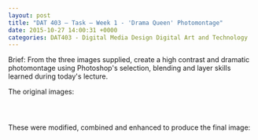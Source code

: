 ```yaml
---
layout: post
title: "DAT 403 – Task – Week 1 - 'Drama Queen' Photomontage"
date: 2015-10-27 14:00:31 +0000
categories: DAT403 - Digital Media Design Digital Art and Technology
---
```


<!-- wp:paragraph {"className":"brief"} -->
<p class="brief">Brief: From the three images supplied, create a high contrast and dramatic photomontage using Photoshop's&nbsp;selection, blending and layer skills learned during today's lecture.</p>
<!-- /wp:paragraph -->

<!-- wp:paragraph -->
<p>The original images:</p>
<!-- /wp:paragraph -->

<!-- wp:gallery {"linkTo":"media","sizeSlug":"medium","align":"left"} -->
<figure class="wp-block-gallery alignleft has-nested-images columns-default is-cropped"><!-- wp:image {"id":283,"sizeSlug":"medium","linkDestination":"media"} -->
<figure class="wp-block-image size-medium"><a href="{{ site.baseurl }}/wp-content/uploads/2023/05/Background-scaled-1.jpg"><img src="https://www.circleseven.co.uk/wp-content/uploads/2023/05/Background-scaled-1-300x202.jpg" alt="" class="wp-image-283"/></a></figure>
<!-- /wp:image -->

<!-- wp:image {"id":281,"sizeSlug":"medium","linkDestination":"media"} -->
<figure class="wp-block-image size-medium"><a href="{{ site.baseurl }}/wp-content/uploads/2023/05/Sky-scaled-1.jpg"><img src="https://www.circleseven.co.uk/wp-content/uploads/2023/05/Sky-scaled-1-300x200.jpg" alt="" class="wp-image-281"/></a></figure>
<!-- /wp:image -->

<!-- wp:image {"id":282,"sizeSlug":"medium","linkDestination":"media"} -->
<figure class="wp-block-image size-medium"><a href="{{ site.baseurl }}/wp-content/uploads/2023/05/Model-scaled-1.jpg"><img src="https://www.circleseven.co.uk/wp-content/uploads/2023/05/Model-scaled-1-192x300.jpg" alt="" class="wp-image-282"/></a></figure>
<!-- /wp:image --></figure>
<!-- /wp:gallery -->

<!-- wp:paragraph -->
<p>These were modified, combined and enhanced to produce the final image:</p>
<!-- /wp:paragraph -->

<!-- wp:image {"id":284,"linkDestination":"custom"} -->
<figure class="wp-block-image"><a href="{{ site.baseurl }}/wp-content/uploads/2023/05/drama_queen-scaled-1.jpg"><img src="https://www.circleseven.co.uk/wp-content/uploads/2023/05/drama_queen-scaled-1-1024x690.jpg" alt="" class="wp-image-284"/></a></figure>
<!-- /wp:image -->